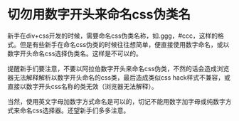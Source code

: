 # 切勿用数字开头来命名css伪类名

新手在div+css开发的时候，需要命名css伪类名称，如.ggg，#ccc，这样的格式。但是有些新手在命名css伪类的时候往往想简单，便直接使用数字命名，或以数字开头命名css选择伪类名。这样是不可以的。

提醒新手们要注意，不要以阿拉伯数字开头来命名css伪类，不然的话会造成浏览器无法解释解析以数字开头命名的css类，最后造成类似css hack样式不兼容，或直接以数字开头css名称的类无效（浏览器无法解释）。

当然，使用英文字母加数字方式命名是可以的，切记不能用数字加字母或纯数字方式来命名css选择器。还望新手们多多注意。
